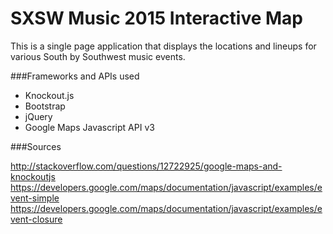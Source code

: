 SXSW Music 2015 Interactive Map
====================

This is a single page application that displays the locations and lineups for various South by Southwest music events. 

###Frameworks and APIs used
* Knockout.js
* Bootstrap
* jQuery
* Google Maps Javascript API v3

###Sources

http://stackoverflow.com/questions/12722925/google-maps-and-knockoutjs
https://developers.google.com/maps/documentation/javascript/examples/event-simple
https://developers.google.com/maps/documentation/javascript/examples/event-closure